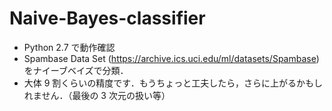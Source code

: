 # Naive-Bayes-classifier

* Python 2.7 で動作確認  
* Spambase Data Set (https://archive.ics.uci.edu/ml/datasets/Spambase) をナイーブベイズで分類．  
* 大体 9 割くらいの精度です．もうちょっと工夫したら，さらに上がるかもしれません．（最後の 3 次元の扱い等）
